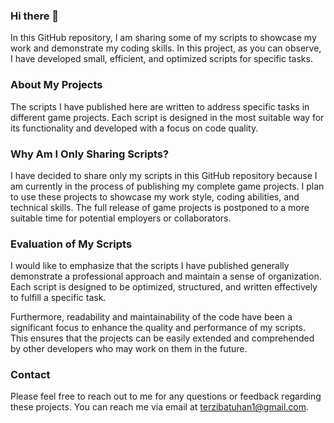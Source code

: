 ### Hi there 👋

<!--
**terzibatuhan/terzibatuhan** is a ✨ _special_ ✨ repository because its `README.md` (this file) appears on your GitHub profile.

Here are some ideas to get you started:

- 🔭 I’m currently working on ...
- 🌱 I’m currently learning ...
- 👯 I’m looking to collaborate on ...
- 🤔 I’m looking for help with ...
- 💬 Ask me about ...
- 📫 How to reach me: ...
- 😄 Pronouns: ...
- ⚡ Fun fact: ...
-->
In this GitHub repository, I am sharing some of my scripts to showcase my work and demonstrate my coding skills. In this project, as you can observe, I have developed small, efficient, and optimized scripts for specific tasks.

### About My Projects
The scripts I have published here are written to address specific tasks in different game projects. Each script is designed in the most suitable way for its functionality and developed with a focus on code quality.

### Why Am I Only Sharing Scripts?
I have decided to share only my scripts in this GitHub repository because I am currently in the process of publishing my complete game projects. I plan to use these projects to showcase my work style, coding abilities, and technical skills. The full release of game projects is postponed to a more suitable time for potential employers or collaborators.

### Evaluation of My Scripts
I would like to emphasize that the scripts I have published generally demonstrate a professional approach and maintain a sense of organization. Each script is designed to be optimized, structured, and written effectively to fulfill a specific task.

Furthermore, readability and maintainability of the code have been a significant focus to enhance the quality and performance of my scripts. This ensures that the projects can be easily extended and comprehended by other developers who may work on them in the future.

### Contact
Please feel free to reach out to me for any questions or feedback regarding these projects. You can reach me via email at terzibatuhan1@gmail.com.

